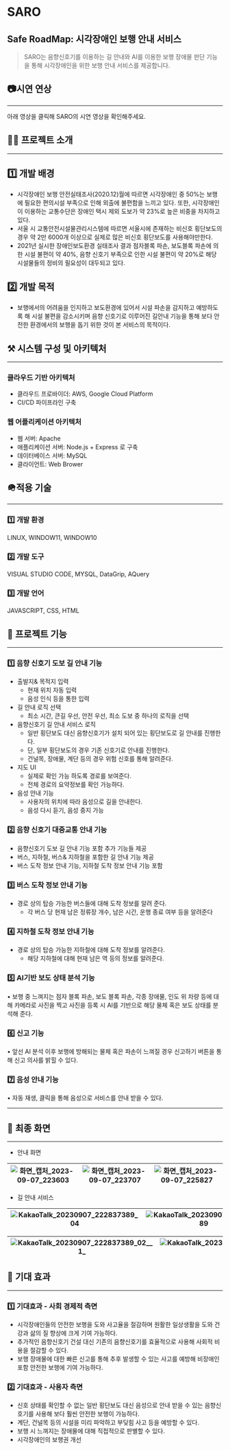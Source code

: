 # SARO

## Safe RoadMap: 시각장애인 보행 안내 서비스

> SARO는 음향신호기를 이용하는 길 안내와 AI를 이용한 보행 장애물 판단 기능을 통해 
시각장애인을 위한 보행 안내 서비스를 제공합니다.
> 

## 📷시연 연상

---

아래 영상을 클릭해 SARO의 시연 영상을 확인해주세요. 

## 👋🏻 프로젝트 소개

---

## 1️⃣ 개발 배경

- 시각장애인 보행 안전실태조사(2020.12)월에 따르면 시각장애인 중 50%는 보행에 필요한 편의시설 부족으로 인해 외출에 불편함을 느끼고 있다. 또한, 시각장애인이 이용하는 교통수단은 장애인 택시 제외 도보가 약 23%로 높은 비중을 차지하고 있다.
- 서울 시 교통안전시설물관리시스템에 따르면 서울시에 존재하는 비신호 횡단보도의 경우 약 2만 6000개 이상으로 실제로 많은 비신호 횡단보도를 사용해야만한다.
- 2021년 실시한 장애인보도환경 실태조사 결과 점자블록 파손, 보도블록 파손에 의한 시설 불편이 약 40%, 음향 신호기 부족으로 인한 시설 불편이 약 20%로 해당 시설물들의 정비의 필요성이 대두되고 있다.

## 2️⃣ 개발 목적

- 보행에서의 어려움을 인지하고 보도환경에 있어서 시설 파손을 감지하고 예방하도록 해 시설 불편을 감소시키며 음향 신호기로 이루어진 길안내 기능을 통해 보다 안전한 환경에서의 보행을 돕기 위한 것이 본 서비스의 목적이다.

## ⚒️ 시스템 구성 및 아키텍처

---

### 클라우드 기반 아키텍처

- 클라우드 프로바이더: AWS, Google Cloud Platform
- CI/CD 파이프라인 구축

### 웹 어플리케이션 아키텍처

- 웹 서버: Apache
- 애플리케이션 서버: Node.js + Express 로 구축
- 데이터베이스 서버: MySQL
- 클라이언트: Web Brower

## 🪖적용 기술

---

### 1️⃣ 개발 환경

LINUX, WINDOW11, WINDOW10

### 2️⃣ 개발 도구

VISUAL STUDIO CODE, MYSQL, DataGrip, AQuery

### 3️⃣ 개발 언어

JAVASCRIPT, CSS, HTML

## 🎁 프로젝트 기능

---

### 1️⃣ 음향 신호기 도보 길 안내 기능

- 출발지& 목적지 입력
    - 현재 위치 자동 입력
    - 음성 인식 등을 통한 입력
- 길 안내 로직 선택
    - 최소 시간, 큰길 우선, 안전 우선, 최소 도보 중 하나의 로직을 선택
- 음향신호기 길 안내 서비스 로직
    - 일반 횡단보도 대신 음향신호기가 설치 되어 있는 횡단보도로 길 안내를 진행한다.
    - 단, 일부 횡단보도의 경우 기존 신호기로 안내를 진행한다.
    - 건널목, 장애물, 계단 등의 경우 위험 신호를 통해 알려준다.
- 지도 UI
    - 실제로 확인 가능 하도록 경로를 보여준다.
    - 전체 경로의 요약정보를 확인 가능하다.
- 음성 안내 기능
    - 사용자의 위치에 따라 음성으로 길을 안내한다.
    - 음성 다시 듣기, 음성 중지 가능

### 2️⃣ 음향 신호기 대중교통 안내 기능

- 음향신호기 도보 길 안내 기능 포함 추가 기능들 제공
- 버스, 지하철, 버스& 지하철을 포함한 길 안내 기능 제공
- 버스 도착 정보 안내 기능, 지하철 도착 정보 안내 기능 포함

### 3️⃣ 버스 도착 정보 안내 기능

- 경로 상의 탑승 가능한 버스들에 대해 도착 정보를 알려 준다.
    - 각 버스 당 현재 남은 정류장 개수, 남은 시간, 운행 종료 여부 등을 알려준다

### 4️⃣ 지하철 도착 정보 안내 기능

- 경로 상의 탑승 가능한 지하철에 대해 도착 정보를 알려준다.
    - 해당 지하철에 대해 현재 남은 역 등의 정보를 알려준다.

### 5️⃣ AI기반 보도 상태 분석 기능

•  보행 중 느껴지는 점자 블록 파손, 보도 블록 파손, 각종 장애물, 인도 위 차량 등에 대해 카메라로 사진을 찍고 사진을 등록 시 AI를 기반으로 해당 물체 혹은 보도 상태를 분석해 준다.

### 6️⃣ 신고 기능

•  앞선 AI 분석 이후 보행에 방해되는 물체 혹은 파손이 느껴질 경우 신고하기 버튼을 통해 신고 의사를 밝힐 수 있다.

### 7️⃣ 음성 안내 기능

•  자동 재생, 클릭을 통해 음성으로 서비스를 안내 받을 수 있다. 
****

## 🎨 최종 화면

---

- 안내 화면

![화면_캡처_2023-09-07_223603](/uploads/f40d56633e1e26216f88f98f69ef882b/화면_캡처_2023-09-07_223603.png) | ![화면_캡처_2023-09-07_223707](/uploads/d30d767756b3d8648d33b1aef10bd693/화면_캡처_2023-09-07_223707.png) | ![화면_캡처_2023-09-07_225827](/uploads/cbccd4c7964a5294a0b51a3d1f14080b/화면_캡처_2023-09-07_225827.png)
--- | --- | --- |

- 길 안내 서비스

![KakaoTalk_20230907_222837389_04](/uploads/f127fc4194d8f9a13885a2f5f0cc65fb/KakaoTalk_20230907_222837389_04.png) | ![KakaoTalk_20230907_222837389](/uploads/61626d2e08fc70b777477ba31bd248f0/KakaoTalk_20230907_222837389.png) | ![KakaoTalk_20230907_222837389_01](/uploads/c502806391ffdcd28f586abf64d9358e/KakaoTalk_20230907_222837389_01.png)
--- | --- | --- |

![KakaoTalk_20230907_222837389_02__1_](/uploads/026cbec57e79c50ac3e5ffa8438a951a/KakaoTalk_20230907_222837389_02__1_.png) | ![KakaoTalk_20230907_222837389_03__1_](/uploads/3b8fa81d788fa63711c714525d883a60/KakaoTalk_20230907_222837389_03__1_.png) | ![KakaoTalk_20230907_224704660](/uploads/7bb79b307d51e2bb245274337e54672a/KakaoTalk_20230907_224704660.png)
--- | --- |  --- |


## 🌺 기대 효과

---

### 1️⃣  기대효과 - 사회 경제적 측면

- 시각장애인들의 안전한 보행을 도와 사고율을 절감하며 원활한 일상생활을 도와 건강과 삶의 질 향상에 크게 기여 가능하다.
- 추가적인 음향신호기 건설 대신 기존의 음향신호기를 효율적으로 사용해 사회적 비용을 절감할 수 있다.
- 보행 장애물에 대한 빠른 신고를 통해 추후 발생할 수 있는 사고를 예방해 비장애인 포함 안전한 보행에 기여 가능하다.

### 2️⃣ 기대효과 - 사용자 측면

- 신호 상태를 확인할 수 없는 일반 횡단보도 대신 음성으로 안내 받을 수 있는 음향신호기를 사용해 보다 훨씬 안전한 보행이 가능하다.
- 계단, 건널목 등의 시설을 미리 파악하고 부딪힘 사고 등을 예방할 수 있다.
- 보행 시 느껴지는 장애물에 대해 직접적으로 판별할 수 있다.
- 시각장애인의 보행권 개선
